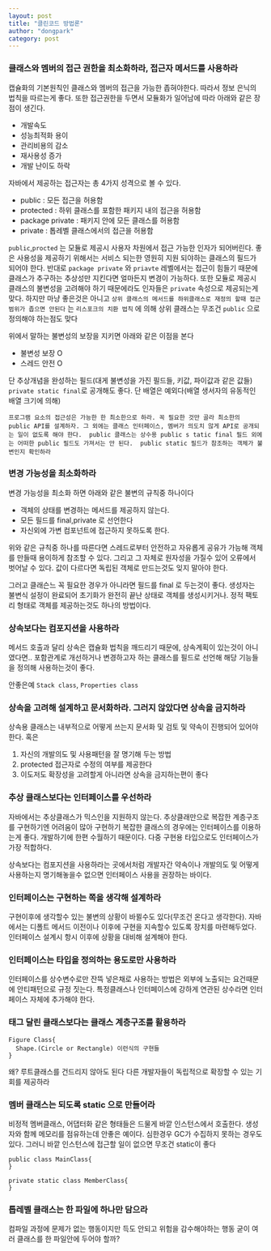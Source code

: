 ```yaml
---
layout: post
title: "클린코드 방법론"
author: "dongpark"
category: post
---
```


### 클래스와 멤버의 접근 권한을 최소화하라, 접근자 메서드를 사용하라
캡슐화의 기본원칙인 클래스와 멤버의 접근을 가능한 좁혀야한다. 따라서 정보 은닉의 법칙을 따르는게 좋다. 또한 접근권한을 두면서 모듈화가 일어남에 따라 아래와 같은 장점이 생긴다.
- 개발속도
- 성능최적화 용이
- 관리비용의 감소
- 재사용성 증가
- 개발 난이도 하락

자바에서 제공하는 접근자는 총 4가지 성격으로 볼 수 있다. 
- public : 모든 접근을 허용함
- protected : 하위 클래스를 포함한 패키지 내의 접근을 허용함
- package private : 패키지 안에 모든 클래스를 허용함
- private : 톱레벨 클래스에서의 접근을 허용함

`public`,`procted` 는 모듈로 제공시 사용자 차원에서 접근 가능한 인자가 되어버린다. 좋은 사용성을 제공하기 위해서는 서비스 되는한 영원히 지원 되야하는 클래스의 필드가 되어야 한다.
반대로 `package private` 와 `priavte` 레벨에서는 접근이 힘들기 때문에 클래스가 추구하는 추상성만 지킨다면 얼마든지 변경이 가능하다.
또한 모듈로 제공시 클래스의 불변성을 고려해야 하기 때문에라도 인자들은 `private` 속성으로 제공되는게 맞다.
하지만 마냥 좋은것은 아니고 `상위 클래스의 메서드를 하위클래스로 재정의 할때 접근범위가 좁으면 안된다` 는 `리스포크의 치환 법칙` 에 의해 상위 클래스는 무조건 `public` 으로 정의해야 하는점도 맞다

위에서 말하는 불변성의 보장을 지키면 아래와 같은 이점을 본다
- 불변성 보장 O
- 스레드 안전 O

단 추상개념을 완성하는 필드(대게 불변성을 가진 필드들, 키값, 파이값과 같은 값들) `private static final`로 공개해도 좋다. 단 배열은 예외다(배열 생서자의 유동적인 배열 크기에 의해)  

`프로그램 요소의 접근성은 가능한 한 최소한으로 하라. 꼭 필요한 것만 골라 최소한의 public API를 설계하자.
그 외에는 클래스 인터페이스, 멤버가 의도치 않게 API로 공개되는 일이 없도록 해야 한다. 
public 클래스는 상수용 public s tatic final 필드 외에는 어떠한 public 필드도 가져서는 안 된다. 
public static 필드가 참조하는 객체가 불변인지 확인하라`

### 변경 가능성을 최소화하라
변경 가능성을 최소화 하면 아래와 같은 불변의 규칙중 하나이다
- 객체의 상태를 변경하는 메서드를 제공하지 않는다.
- 모든 필드를 final,private 로 선언한다
- 자신외에 가변 컴포넌트에 접근하지 못하도록 한다.

위와 같은 규칙중 하나를 따른다면 스레드로부터 안전하고 자유롭게 공유가 가능해 객체를 만들때 용이하게 참조할 수 있다.
그리고 그 자체로 원자성을 가질수 있어 오류에서 벗어날 수 있다.
값이 다르다면 독립된 객체로 만드는것도 잊지 말아야 한다.

그러고 클래슨느 꼭 필요한 경우가 아니라면 필드를 final 로 두는것이 좋다. 생성자는 불변식 설정이 완료되어 초기화가 완전히 끝난 상태로 객체를 생성시키거나.
정적 팩토리 형태로 객체를 제공하는것도 하나의 방법이다.

### 상속보다는 컴포지션을 사용하라
메서드 호출과 달리 상속은 캡슐화 법칙을 깨드리기 때문에, 상속계획이 있는것이 아니였다면..
포함관계로 개선하거나 변경하고자 하는 클래스를 필드로 선언해 해당 기능들을 정의해 사용하는것이 좋다.

안좋은예 `Stack class`, `Properties class`

### 상속을 고려해 설계하고 문서화하라. 그러지 않았다면 상속을 금지하라
상속용 클래스는 내부적으로 어떻게 쓰는지 문서화 및 검토 및 약속이 진행되어 있어야 한다. 혹은
1. 자신의 개발의도 및 사용패턴을 잘 명기해 두는 방법
2. protected 접근자로 수정의 여부를 제공한다
3. 이도저도 확장성을 고려할게 아니라면 상속을 금지하는편이 좋다

### 추상 클래스보다는 인터페이스를 우선하라
자바에서는 추상클래스가 믹스인을 지원하지 않는다. 
추상클래만으로 복잡한 계층구조를 구현하기엔 어려움이 많아 구현하기 복잡한 클래스의 경우에는 인터페이스를 이용하는게 좋다. 개발하기에 한편 수월하기 때문이다.
다중 구현용 타입으로도 인터페이스가 가장 적합하다.

상속보다는 컴포지션을 사용하라는 곳에서처럼 개발자간 약속이나 개발의도 및 어떻게 사용하는지 명기해놓을수 없으면 인터페이스 사용을 권장하는 바이다.

### 인터페이스는 구현하는 쪽을 생각해 설계하라 
구현이후에 생각할수 있는 불변의 상황이 바뀔수도 있다(무조건 온다고 생각한다). 자바에서는 디폴트 메서드 이전이나 이후에 구현을 지속할수 있도록 장치를 마련해두었다.
인터페이스 설계시 항시 이후에 상황을 대비해 설계해야 한다.

### 인터페이스는 타입을 정의하는 용도로만 사용하라
인터페이스를 상수변수로만 잔뜩 넣은채로 사용하는 방법은 외부에 노출되는 요건때문에 안티패턴으로 규정 짓는다.
특정클래스나 인터페이스에 강하게 연관된 상수라면 인터페이스 자체에 추가해야 한다.

### 태그 달린 클래스보다는 클래스 계층구조를 활용하라
```
Figure Class{
  Shape.(Circle or Rectangle) 이런식의 구현들 
}
```
왜? 루트클래스를 건드리지 않아도 된다 다른 개발자들이 독립적으로 확장할 수 있는 기회를 제공하라

### 멤버 클래스는 되도록 static 으로 만들어라
비정적 멤버클래스, 어댑터화 같은 형태들은 드물게 바깥 인스턴스에서 호출한다. 생성자와 함께 메모리를 점유하는데 안좋은 예이다. 
심한경우 GC가 수집하지 못하는 경우도 있다.
그러니 바깥 인스턴스에 접근할 일이 없으면 무조건 static이 좋다
```
public class MainClass{
}

private static class MemberClass{
}
```

### 톱레벨 클래스는 한 파일에 하나만 담으라
컴파일 과정에 문제가 없는 행동이지만 득도 안되고 위험을 감수해야하는 행동 굳이 여러 클래스를 한 파일안에 두어야 할까?
